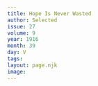 ```yaml
---
title: Hope Is Never Wasted
author: Selected
issue: 27
volume: 9
year: 1916
month: 39
day: V
tags:
layout: page.njk
image:
---
```





